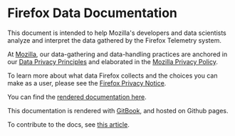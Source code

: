 # Firefox Data Documentation

This document is intended to help Mozilla's developers and data scientists analyze and interpret the data gathered 
by the Firefox Telemetry system.

At [Mozilla](https://www.mozilla.org), our data-gathering and data-handling practices are anchored in our
[Data Privacy Principles](https://www.mozilla.org/en-US/privacy/principles/) and elaborated in the
[Mozilla Privacy Policy](https://www.mozilla.org/en-US/privacy/).

To learn more about what data Firefox collects and the choices you can make as a user, please see the
[Firefox Privacy Notice](https://www.mozilla.org/en-US/privacy/firefox/). 

You can find the [rendered documentation here](https://mozilla.github.io/firefox-data-docs/).

This documentation is rendered with [GitBook](https://www.gitbook.com), and hosted on Github pages.

To contribute to the docs, see [this article](meta/contributing.md).
